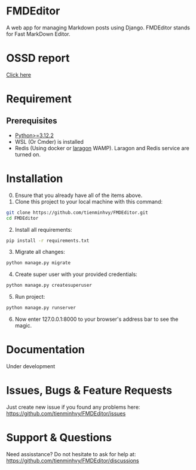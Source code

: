 # FMDEditor
A web app for managing Markdown posts using Django. FMDEditor stands for Fast MarkDown Editor.

# OSSD report

[Click here](https://github.com/tienminhvy/FMDEditor/blob/main/OSSD_Report.pdf)

# Requirement

## Prerequisites
- [Python>=3.12.2](https://www.python.org/downloads/)
- WSL (Or Cmder) is installed
- Redis (Using docker or [laragon](https://laragon.org) WAMP). Laragon and Redis service are turned on.

# Installation
0. Ensure that you already have all of the items above.
1. Clone this project to your local machine with this command:
```bash
git clone https://github.com/tienminhvy/FMDEditor.git
cd FMDEditor
```
2. Install all requirements:
```bash
pip install -r requirements.txt
```
3. Migrate all changes:
```bash
python manage.py migrate
```
4. Create super user with your provided credentials:
```bash
python manage.py createsuperuser
```
5. Run project:
```bash
python manage.py runserver
```
6. Now enter 127.0.0.1:8000 to your browser's address bar to see the magic.

# Documentation

Under development

# Issues, Bugs & Feature Requests

Just create new issue if you found any problems here: https://github.com/tienminhvy/FMDEditor/issues

# Support & Questions

Need assisstance? Do not hesitate to ask for help at: https://github.com/tienminhvy/FMDEditor/discussions
